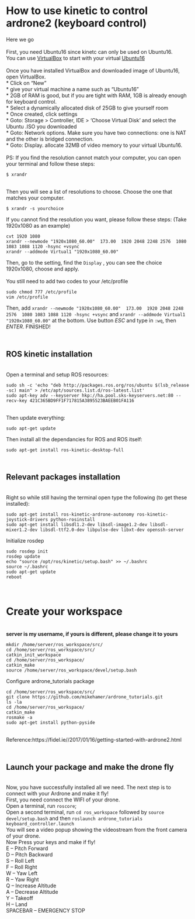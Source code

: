 How to use kinetic to control ardrone2 (keyboard control)
=====================================
Here we go
<br>
<br> First, you need Ubuntu16 since kinetc can only be used on Ubuntu16. 
<br> You can use [VirtualBox](https://www.virtualbox.org/wiki/Downloads) to start with your virtual [Ubuntu16](http://releases.ubuntu.com/16.04/)
<br> 
<br> Once you have installed VirtualBox and downloaded image of Ubuntu16, open VirtualBox.
<br>  * Click on “New”
<br>  * give your virtual machine a name such as “Ubuntu16”
<br>  * 2GB of RAM is good, but if you are tight with RAM, 1GB is already enough for keyboard control.
<br>  * Select a dynamically allocated disk of 25GB to give yourself room
<br>  * Once created, click settings
<br>  * Goto: Storage > Controller, IDE > ‘Choose Virtual Disk’ and select the Ubuntu .ISO you downloaded
<br>  * Goto: Network options.   Make sure you have two connections: one is NAT and the other is bridged connection.
<br>  * Goto: Display. allocate 32MB of video memory to your virtual Ubuntu16.
<br>
<br> PS: If you find the resolution cannot match  your computer, you can open your terminal and follow these steps:
```
$ xrandr
```
<br> Then you will see a list of resolutions to choose. Choose the one that matches your computer.
```
$ xrandr -s yourchoice
```
 If you cannot find the resolution you want, please follow these steps: (Take 1920x1080 as an example)
```
cvt 1920 1080
xrandr --newmode "1920x1080_60.00"  173.00  1920 2048 2248 2576  1080 1083 1088 1120 -hsync +vsync
xrandr --addmode Virtual1 "1920x1080_60.00"
```
Then, go to the setting, find the `Display` , you can see the choice 1920x1080, choose and apply.
<br>
<br> You still need to add two codes
 to your /etc/profile
 ```
sudo chmod 777 /etc/profile
vim /etc/profile
```
Then, add `xrandr --newmode "1920x1080_60.00"  173.00  1920 2048 2248 2576  1080 1083 1088 1120 -hsync +vsync` and `xrandr --addmode Virtual1 "1920x1080_60.00"`
at the bottom. Use button _ESC_ and type in `:wq`, then _ENTER_.        FINISHED!
<br>

<br> ROS kinetic installation
------------------------------
<br> Open a terminal and setup ROS resources:
```
sudo sh -c 'echo "deb http://packages.ros.org/ros/ubuntu $(lsb_release -sc) main" > /etc/apt/sources.list.d/ros-latest.list'
sudo apt-key adv --keyserver hkp://ha.pool.sks-keyservers.net:80 --recv-key 421C365BD9FF1F717815A3895523BAEEB01FA116
```
<br> Then update everything:
```
sudo apt-get update
```
Then install all the dependancies for ROS and ROS itself:
```
sudo apt-get install ros-kinetic-desktop-full
```

<br> Relevant packages installation
---
<br> Right so while still having the terminal open type the following (to get these installed):
```
sudo apt-get install ros-kinetic-ardrone-autonomy ros-kinetic-joystick-drivers python-rosinstall
sudo apt-get install libsdl1.2-dev libsdl-image1.2-dev libsdl-mixer1.2-dev libsdl-ttf2.0-dev libpulse-dev libxt-dev openssh-server
```
Initialize rosdep
```
sudo rosdep init
rosdep update
echo "source /opt/ros/kinetic/setup.bash" >> ~/.bashrc
source ~/.bashrc
sudo apt-get update
reboot
```
<br>

Create your workspace
====
<br> **server is my username, if yours is different, please change it to yours**
```
mkdir /home/server/ros_workspace/src/
cd /home/server/ros_workspace/src/
catkin_init_workspace
cd /home/server/ros_workspace/
catkin_make
source /home/server/ros_workspace/devel/setup.bash
```
Configure ardrone_tutorials package
```
cd /home/server/ros_workspace/src/
git clone https://github.com/mikehamer/ardrone_tutorials.git
ls -la
cd /home/server/ros_workspace/
catkin_make
rosmake -a
sudo apt-get install python-pyside
```
<br>
Reference:https://fidel.ie//2017/01/16/getting-started-with-ardrone2.html


<br> Launch your package and make the drone fly
---------------------------------------------------
<br> Now, you have successfully installed all we need. The next step is to connect with your Ardrone and make it fly!
<br> First, you need connect the WIFI of your drone.
<br> Open a terminal, run `roscore`; <br>Open a second terminal, run `cd ros_workspace` followed by `source devel/setup.bash` and then 
`roslaunch ardrone_tutorials keyboard_controller.launch`
<br> You will see a video popup showing the videostream from the front camera of your drone.
<br> Now Press your keys and make if fly!
<br> 
E – Pitch Forward     <br>D – Pitch Backward            
S – Roll Left                                        <br>F – Roll Right
<br>
W – Yaw Left                                        <br> R – Yaw Right
<br>
Q – Increase Altitude                                <br>A – Decrease Altitude
<br>
Y – Takeoff                                         <br> H – Land
<br>
SPACEBAR – EMERGENCY STOP
<br>
